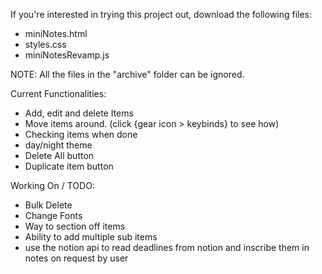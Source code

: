 If you're interested in trying this project out, download the following files:
- miniNotes.html
- styles.css
- miniNotesRevamp.js

NOTE: All the files in the "archive" folder can be ignored.

Current Functionalities:
- Add, edit and delete Items
- Move items around. (click {gear icon > keybinds} to see how)
- Checking items when done
- day/night theme
- Delete All button
- Duplicate item button

Working On / TODO: 
- Bulk Delete
- Change Fonts
- Way to section off items
- Ability to add multiple sub items
- use the notion api to read deadlines from notion and inscribe them in notes on request by user

